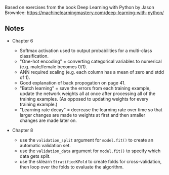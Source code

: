 Based on exercises from the book Deep Learning with Python by Jason Brownlee: https://machinelearningmastery.com/deep-learning-with-python/

## Notes

- Chapter 6
  - Softmax activation used to output probabilities for a multi-class classification.
  - "One-hot encoding" = converting categorical variables to numerical (e.g. male/female becomes 0/1).
  - ANN required scaling (e.g. each column has a mean of zero and stdd of 1).
  - Good explanation of back propogation on page 41.
  - "Batch learning" = save the errors from each training example, update the network weights all at once after processing all of the training examples. (As opposed to updating weights for every training example.)
  - "Learning rate decay" = decrease the learning rate over time so that larger changes are made to weights at first and then smaller changes are made later on.

- Chapter 8
  - use the `validation_split` argument for `model.fit()` to create an automatic validation set.
  - use the `validation_data` argument for `model.fit()` to specify which data gets split.
  - use the sklearn `StratifiedKFold` to create folds for cross-validation, then loop over the folds to evaluate the algorithm.
